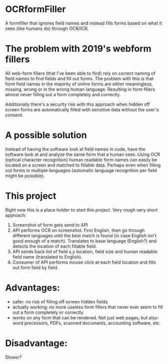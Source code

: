 # OCRformFiller
A formfiller that ignores field names and instead fills forms based on what it sees (like humans do) through OCR/ICR.

# The problem with 2019's webform fillers
All web-form fillers (that I've been able to find) rely on correct naming of field names to find fields and fill out forms. The problem with this is that form field names in the majority of online forms are either meaningless, missing, wrong or in the wrong human language. Resulting in form fillers almost never filling out a form completely and correctly.

Additionally there's a security risk with this approach when hidden off screen forms are automatically filled with sensitive data without the user's consent. 

# A possible solution
Instead of having the software look at field names in code, have the software look at and analyze the same form that a human sees. Using OCR (optical character recognition) human readable form names can easily be located on a screen and matched to fillable data. Perhaps even when filling out forms in multiple languages (automatic language recognition per field might be possible). 

# This project
Right now this is a place holder to start this project. Very rough very short approach: 

1. Screenshot of form gets send to API
2. API performs OCR on screenshot. First English, then go through different languages until the best match is found (in case English isn't good enough of a match). Translates to base language (English?) and detects the location of each fillable field. 
3. API sends back list of field x,y location, field size and human readable field name (translated to English).
4. Consumer of API performs mouse click at each field location and fills out form field by field. 

# Advantages: 
* safer: no risk of filling off screen hidden fields 
* actually working: no more useless form fillers that never ever seem to fill out a form completely or correctly 
* works on any form that can be rendered. Not just web pages, but also: word processors, PDFs, scanned documents, accounting software, etc.

# Disadvantage: 
Slower? 
